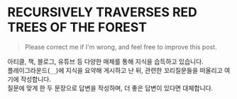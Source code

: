 # RECURSIVELY TRAVERSES RED TREES OF THE FOREST

> Please correct me if I'm wrong, and feel free to improve this post.

아티클, 책, 블로그, 유튜브 등 다양한 매체를 통해 지식을 습득하고 있습니다.<br>
플레이그라운드(`__`)에 지식을 요약해 게시하고 난 뒤, 관련한 꼬리질문들을 떠올리고 여기에 작성합니다.<br>
질문에 맞게 한 두 문장으로 답변을 작성하며, 더 좋은 답변이 있다면 대체합니다.
